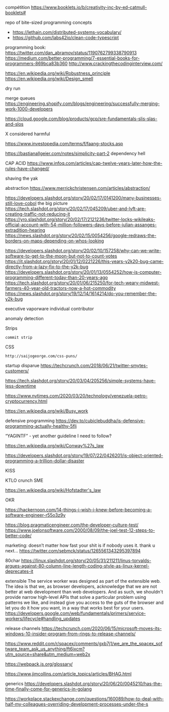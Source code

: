 compétition https://www.booklets.io/b/creativity-inc-by-ed-catmull-booklets#

repo of bite-sized programming concepts
* https://lethain.com/distributed-systems-vocabulary/
* https://github.com/labs42io/clean-code-typescript

programming book:
https://twitter.com/dan_abramov/status/1190762799338790913
https://medium.com/better-programming/7-essential-books-for-programmers-869bca83b360
http://www.crackingthecodinginterview.com/

https://en.wikipedia.org/wiki/Robustness_principle
https://en.wikipedia.org/wiki/Design_smell

dry run

merge queues https://engineering.shopify.com/blogs/engineering/successfully-merging-work-1000-developers

https://cloud.google.com/blog/products/gcp/sre-fundamentals-slis-slas-and-slos

X considered harmful

https://www.investopedia.com/terms/f/faang-stocks.asp


https://bastianallgeier.com/notes/simplicity-part-2
dependency hell

CAP ACID https://www.infoq.com/articles/cap-twelve-years-later-how-the-rules-have-changed/

shaving the yak

abstraction https://www.merrickchristensen.com/articles/abstraction/

https://developers.slashdot.org/story/20/02/17/0141200/many-businesses-still-love-cobol
the big picture https://tech.slashdot.org/story/20/02/17/045209/uber-and-lyft-are-creating-traffic-not-reducing-it
https://yro.slashdot.org/story/20/02/17/2121236/twitter-locks-wikileaks-official-account-with-54-million-followers-days-before-julian-assanges-extradition-hearing
https://news.slashdot.org/story/20/02/15/0054256/google-redraws-the-borders-on-maps-depending-on-whos-looking

https://developers.slashdot.org/story/20/02/10/157258/why-can-we-write-software-to-get-to-the-moon-but-not-to-count-votes
https://it.slashdot.org/story/20/01/12/0221226/this-years-y2k20-bug-came-directly-from-a-lazy-fix-to-the-y2k-bug
https://developers.slashdot.org/story/20/01/13/0554252/how-is-computer-programming-different-today-than-20-years-ago
https://tech.slashdot.org/story/20/01/06/215250/for-tech-weary-midwest-farmers-40-year-old-tractors-now-a-hot-commodity
https://news.slashdot.org/story/19/12/14/1614214/do-you-remember-the-y2k-bug

executive
vaporware
individual contributor

anomaly detection

Strips

    commit strip

CSS

    http://saijogeorge.com/css-puns/

startup disparue https://techcrunch.com/2018/06/21/twitter-smytes-customers/

https://tech.slashdot.org/story/20/03/04/205256/simple-systems-have-less-downtime

https://www.nytimes.com/2020/03/20/technology/venezuela-petro-cryptocurrency.html

https://en.wikipedia.org/wiki/Busy_work

defensive programming https://dev.to/cubiclebuddha/is-defensive-programming-actually-healthy-5flj

“YAGINTF” - yet another guideline I need to follow?

https://en.wikipedia.org/wiki/Conway%27s_law

https://developers.slashdot.org/story/19/07/22/0426201/is-object-oriented-programming-a-trillion-dollar-disaster

KISS

KTLO
crunch
SME

https://en.wikipedia.org/wiki/Hofstadter's_law

OKR

https://hackernoon.com/14-things-i-wish-i-knew-before-becoming-a-software-engineer-r55o3z9y

https://blog.pragmaticengineer.com/the-developer-culture-test/
https://www.joelonsoftware.com/2000/08/09/the-joel-test-12-steps-to-better-code/

marketing: doesn’t matter how fast your shit is if nobody uses it. thank u next...
https://twitter.com/sebmck/status/1265561343295397894

80char https://linux.slashdot.org/story/20/05/31/211211/linus-torvalds-argues-against-80-column-line-length-coding-style-as-linux-kernel-deprecates-it

extensible
 The service worker was designed as part of the extensible web. The idea is that we, as browser developers, acknowledge that we are not better at web development than web developers. And as such, we shouldn't provide narrow high-level APIs that solve a particular problem using patterns we like, and instead give you access to the guts of the browser and let you do it how you want, in a way that works best for your users.
https://developers.google.com/web/fundamentals/primers/service-workers/lifecycle#handling_updates

release channels https://techcrunch.com/2020/06/15/microsoft-moves-its-windows-10-insider-program-from-rings-to-release-channels/

https://www.reddit.com/r/spacex/comments/gxb7j1/we_are_the_spacex_software_team_ask_us_anything/ft6ixcm?utm_source=share&utm_medium=web2x

https://webpack.js.org/glossary/

https://www.jimcollins.com/article_topics/articles/BHAG.html

generics https://developers.slashdot.org/story/20/06/20/0045210/has-the-time-finally-come-for-generics-in-golang

https://workplace.stackexchange.com/questions/160089/how-to-deal-with-half-my-colleagues-overriding-development-processes-under-the-s
